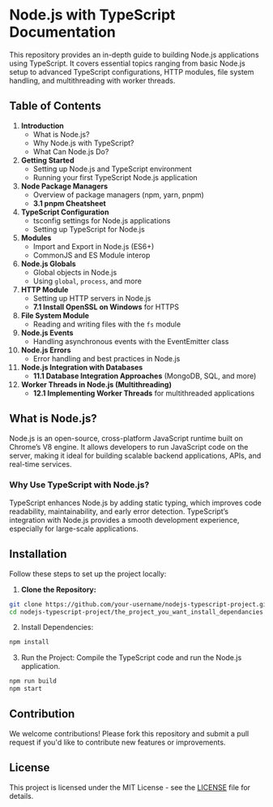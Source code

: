 # Node.js with TypeScript Documentation

This repository provides an in-depth guide to building Node.js applications using TypeScript. It covers essential topics ranging from basic Node.js setup to advanced TypeScript configurations, HTTP modules, file system handling, and multithreading with worker threads.

## Table of Contents

1. **Introduction**
    - What is Node.js?
    - Why Node.js with TypeScript?
    - What Can Node.js Do?
2. **Getting Started**
    - Setting up Node.js and TypeScript environment
    - Running your first TypeScript Node.js application
3. **Node Package Managers**
    - Overview of package managers (npm, yarn, pnpm)
    - **3.1 pnpm Cheatsheet**
4. **TypeScript Configuration**
    - tsconfig settings for Node.js applications
    - Setting up TypeScript for Node.js
5. **Modules**
    - Import and Export in Node.js (ES6+)
    - CommonJS and ES Module interop
6. **Node.js Globals**
    - Global objects in Node.js
    - Using `global`, `process`, and more
7. **HTTP Module**
    - Setting up HTTP servers in Node.js
    - **7.1 Install OpenSSL on Windows** for HTTPS
8. **File System Module**
    - Reading and writing files with the `fs` module
9. **Node.js Events**
    - Handling asynchronous events with the EventEmitter class
10. **Node.js Errors**
    - Error handling and best practices in Node.js
11. **Node.js Integration with Databases**
    - **11.1 Database Integration Approaches** (MongoDB, SQL, and more)
12. **Worker Threads in Node.js (Multithreading)**
    - **12.1 Implementing Worker Threads** for multithreaded applications

## What is Node.js?

Node.js is an open-source, cross-platform JavaScript runtime built on Chrome’s V8 engine. It allows developers to run JavaScript code on the server, making it ideal for building scalable backend applications, APIs, and real-time services.

### Why Use TypeScript with Node.js?

TypeScript enhances Node.js by adding static typing, which improves code readability, maintainability, and early error detection. TypeScript’s integration with Node.js provides a smooth development experience, especially for large-scale applications.

## Installation

Follow these steps to set up the project locally:

1. **Clone the Repository:**

```bash
git clone https://github.com/your-username/nodejs-typescript-project.git
cd nodejs-typescript-project/the_project_you_want_install_dependancies
```
2. Install Dependencies:

```bash
npm install
```
3. Run the Project: Compile the TypeScript code and run the Node.js application.

```bash
npm run build
npm start
```

## Contribution
We welcome contributions! Please fork this repository and submit a pull request if you'd like to contribute new features or improvements.

## License
This project is licensed under the MIT License - see the [LICENSE](LICENSE) file for details.
